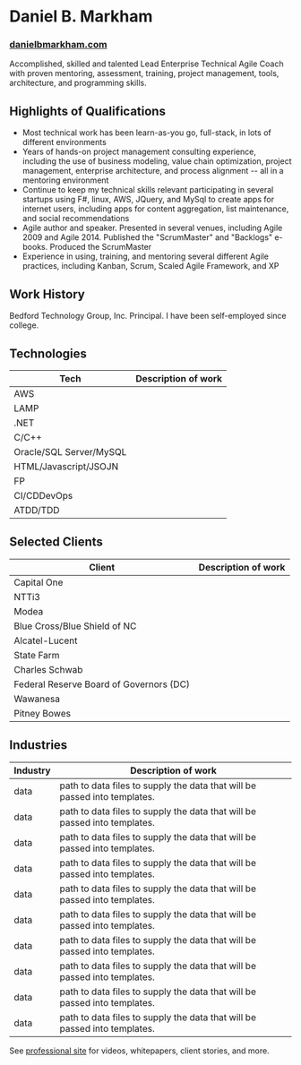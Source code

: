 # Daniel B. Markham
### [danielbmarkham.com](http://danielbmarkham.com "Professional Site")
Accomplished, skilled and talented Lead Enterprise Technical Agile Coach with proven mentoring, assessment, training, project management, tools, architecture, and programming skills.
## Highlights of Qualifications
* Most technical work has been learn-as-you go, full-stack, in lots of different environments
* Years of hands-on project management consulting experience, including the use of business modeling, value chain optimization, project management, enterprise architecture, and process alignment -- all in a mentoring environment
* Continue to keep my technical skills relevant participating in several startups using F#, linux, AWS, JQuery, and MySql to create apps for internet users, including apps for content aggregation, list maintenance, and social recommendations
* Agile author and speaker. Presented in several venues, including Agile 2009 and Agile 2014. Published the "ScrumMaster" and "Backlogs" e-books. Produced the ScrumMaster
* Experience in using, training, and mentoring several different Agile practices, including Kanban, Scrum, Scaled Agile Framework, and XP

## Work History
Bedford Technology Group, Inc. Principal. I have been self-employed since college.

## Technologies
| Tech   | Description of work |
| ------ | ------------------- |
| AWS    |  |
| LAMP   |  |
| .NET   |  |
| C/C++   |  |
| Oracle/SQL Server/MySQL   |  |
| HTML/Javascript/JSOJN   |  |
| FP   |  |
| CI/CDDevOps   |  |
| ATDD/TDD   |  |

## Selected Clients
| Client | Description of work |
| ------ | ----------- |
| Capital One   |  |
| NTTi3   |  |
| Modea   |  |
| Blue Cross/Blue Shield of NC   |  |
| Alcatel-Lucent   |  |
| State Farm   |  |
| Charles Schwab   |  |
| Federal Reserve Board of Governors (DC)   |  |
| Wawanesa   |  |
| Pitney Bowes   |  |

## Industries
| Industry | Description of work |
| ------ | ----------- |
| data   | path to data files to supply the data that will be passed into templates. |
| data   | path to data files to supply the data that will be passed into templates. |
| data   | path to data files to supply the data that will be passed into templates. |
| data   | path to data files to supply the data that will be passed into templates. |
| data   | path to data files to supply the data that will be passed into templates. |
| data   | path to data files to supply the data that will be passed into templates. |
| data   | path to data files to supply the data that will be passed into templates. |
| data   | path to data files to supply the data that will be passed into templates. |
| data   | path to data files to supply the data that will be passed into templates. |
| data   | path to data files to supply the data that will be passed into templates. |

See [professional site](http://danielbmarkham.com) for videos, whitepapers, client stories, and more.